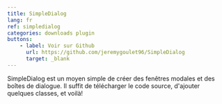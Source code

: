 ```yaml
---
title: SimpleDialog
lang: fr
ref: simpledialog
categories: downloads plugin
buttons:
    - label: Voir sur Github
      url: https://github.com/jeremygoulet96/SimpleDialog
      target: _blank
---
```


SimpleDialog est un moyen simple de créer des fenêtres modales et des boîtes de dialogue. Il suffit de télécharger le code source, d'ajouter quelques classes, et voilà!
